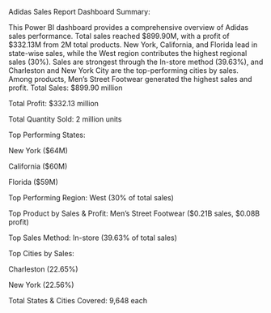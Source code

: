 Adidas Sales Report Dashboard Summary:

This Power BI dashboard provides a comprehensive overview of Adidas sales performance. Total sales reached $899.90M, with a profit of $332.13M from 2M total products. New York, California, and Florida lead in state-wise sales, while the West region contributes the highest regional sales (30%). Sales are strongest through the In-store method (39.63%), and Charleston and New York City are the top-performing cities by sales. Among products, Men’s Street Footwear generated the highest sales and profit.
Total Sales: $899.90 million

Total Profit: $332.13 million

Total Quantity Sold: 2 million units

Top Performing States:

New York ($64M)

California ($60M)

Florida ($59M)

Top Performing Region: West (30% of total sales)

Top Product by Sales & Profit: Men’s Street Footwear ($0.21B sales, $0.08B profit)

Top Sales Method: In-store (39.63% of total sales)

Top Cities by Sales:

Charleston (22.65%)

New York (22.56%)

Total States & Cities Covered: 9,648 each
